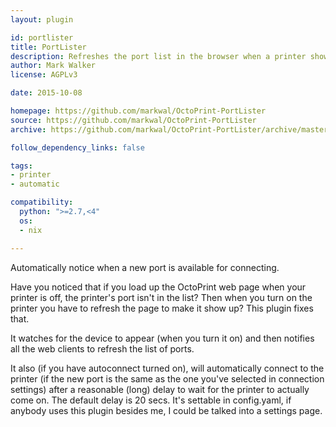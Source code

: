```yaml
---
layout: plugin

id: portlister
title: PortLister
description: Refreshes the port list in the browser when a printer shows up
author: Mark Walker
license: AGPLv3

date: 2015-10-08

homepage: https://github.com/markwal/OctoPrint-PortLister
source: https://github.com/markwal/OctoPrint-PortLister
archive: https://github.com/markwal/OctoPrint-PortLister/archive/master.zip

follow_dependency_links: false

tags:
- printer
- automatic

compatibility:
  python: ">=2.7,<4"
  os:
  - nix

---
```

Automatically notice when a new port is available for connecting.

Have you noticed that if you load up the OctoPrint web page when your printer is
off, the printer's port isn't in the list?  Then when you turn on the printer
you have to refresh the page to make it show up?  This plugin fixes that.

It watches for the device to appear (when you turn it on) and then notifies all
the web clients to refresh the list of ports.

It also (if you have autoconnect turned on), will automatically connect to the
printer (if the new port is the same as the one you've selected in connection
settings) after a reasonable (long) delay to wait for the printer to actually
come on.  The default delay is 20 secs.  It's settable in config.yaml, if
anybody uses this plugin besides me, I could be talked into a settings page.
